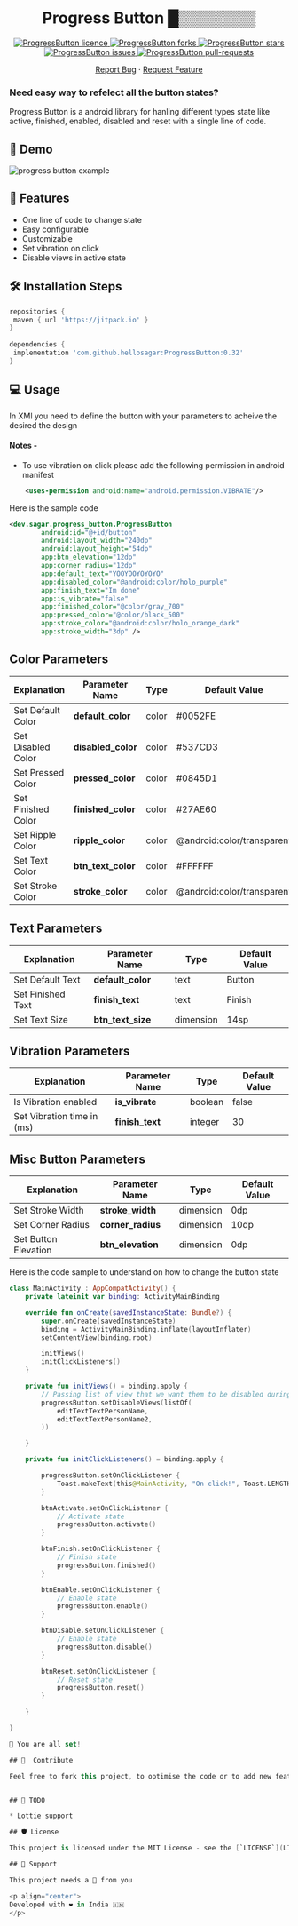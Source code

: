 <h1 align="center">Progress Button █▒▒▒▒▒▒▒</h1>

<p align="center">
<a href="https://github.com/hellosagar/ProgressButton/blob/master/LICENSE" target="blank">
<img src="https://img.shields.io/github/license/hellosagar/ProgressButton?style=flat-square" alt="ProgressButton licence" />
</a>
<a href="https://github.com/hellosagar/ProgressButton/fork" target="blank">
<img src="https://img.shields.io/github/forks/hellosagar/ProgressButton?style=flat-square" alt="ProgressButton forks"/>
</a>
<a href="https://github.com/hellosagar/ProgressButton/stargazers" target="blank">
<img src="https://img.shields.io/github/stars/hellosagar/ProgressButton?style=flat-square" alt="ProgressButton stars"/>
</a>
<a href="https://github.com/hellosagar/ProgressButton/issues" target="blank">
<img src="https://img.shields.io/github/issues/hellosagar/ProgressButton?style=flat-square" alt="ProgressButton issues"/>
</a>
<a href="https://github.com/hellosagar/ProgressButton/pulls" target="blank">
<img src="https://img.shields.io/github/issues-pr/hellosagar/ProgressButton?style=flat-square" alt="ProgressButton pull-requests"/>
</a>

</p>

<p align="center">
    <a href="https://github.com/hellosagar/ProgressButton/issues/new/choose">Report Bug</a>
    ·
    <a href="https://github.com/hellosagar/ProgressButton/issues/new/choose">Request Feature</a>
</p>


### Need easy way to refelect all the button states?
Progress Button  is a android library for hanling different types state like active, finished, enabled, disabled and reset with a single line of code.

## 🚀 Demo

![progress button example](https://raw.githubusercontent.com/hellosagar/ProgressButton/master/gif/demo.gif)


## 🧐 Features

- One line of code to change state
- Easy configurable
- Customizable
- Set vibration on click
- Disable views in active state

## 🛠️ Installation Steps

```gradle  
repositories {  
 maven { url 'https://jitpack.io' }  
}  
  
dependencies {  
 implementation 'com.github.hellosagar:ProgressButton:0.32'
}  
```

## 💻 Usage

In XMl you need to define the button with your parameters to acheive the desired the design

#### Notes -  
* To use vibration on click please add the following permission in android manifest
```xml
    <uses-permission android:name="android.permission.VIBRATE"/>
```

Here is the sample code

```xml
<dev.sagar.progress_button.ProgressButton
        android:id="@+id/button"
        android:layout_width="240dp"
        android:layout_height="54dp"
        app:btn_elevation="12dp"
        app:corner_radius="12dp"
        app:default_text="YOOYOOYOYOYO"
        app:disabled_color="@android:color/holo_purple"
        app:finish_text="Im done"
        app:is_vibrate="false"
        app:finished_color="@color/gray_700"
        app:pressed_color="@color/black_500"
        app:stroke_color="@android:color/holo_orange_dark"
        app:stroke_width="3dp" />
```

## Color Parameters

| Explanation                  | Parameter Name          | Type       | Default Value                 |
| ---------------------------- | ----------------------- | ---------- | --------------                |
| Set Default Color            | **default_color**       | color      | #0052FE                       |
| Set Disabled Color           | **disabled_color**      | color      | #537CD3                       |  
| Set Pressed Color            | **pressed_color**       | color      | #0845D1                       |
| Set Finished Color           | **finished_color**      | color      | #27AE60                       | 
| Set Ripple Color             | **ripple_color**        | color      | @android:color/transparent    | 
| Set Text Color               | **btn_text_color**      | color      | #FFFFFF                       | 
| Set Stroke Color             | **stroke_color**        | color      | @android:color/transparent    | 

## Text Parameters

| Explanation                  | Parameter Name      | Type       | Default Value    |
| ---------------------------- | ------------------  | ---------- | ---------------- |
| Set Default Text            | **default_color**    | text       | Button           |  
| Set Finished Text           | **finish_text**      | text       | Finish           |   
| Set Text Size               | **btn_text_size**    | dimension  | 14sp             | 


## Vibration Parameters

| Explanation                  | Parameter Name      | Type       | Default Value    |
| ---------------------------- | ------------------  | ---------- | ---------------- |
| Is Vibration enabled         | **is_vibrate**      | boolean    | false            |  
| Set Vibration time in (ms)   | **finish_text**     | integer    | 30               |   


## Misc Button Parameters

| Explanation                  | Parameter Name      | Type       | Default Value    |
| ---------------------------- | ------------------  | ---------- | ---------------- |
| Set Stroke Width             | **stroke_width**    | dimension  | 0dp              |  
| Set Corner Radius            | **corner_radius**   | dimension  | 10dp             | 
| Set Button Elevation         | **btn_elevation**   | dimension  | 0dp              | 


Here is the code sample to understand on how to change the button state

```kotlin
class MainActivity : AppCompatActivity() {
    private lateinit var binding: ActivityMainBinding

    override fun onCreate(savedInstanceState: Bundle?) {
        super.onCreate(savedInstanceState)
        binding = ActivityMainBinding.inflate(layoutInflater)
        setContentView(binding.root)

        initViews()
        initClickListeners()
    }

    private fun initViews() = binding.apply {
        // Passing list of view that we want them to be disabled during the active state
        progressButton.setDisableViews(listOf(
            editTextTextPersonName,
            editTextTextPersonName2,
        ))

    }

    private fun initClickListeners() = binding.apply {

        progressButton.setOnClickListener {
            Toast.makeText(this@MainActivity, "On click!", Toast.LENGTH_SHORT).show()
        }

        btnActivate.setOnClickListener {
            // Activate state
            progressButton.activate()
        }

        btnFinish.setOnClickListener {
            // Finish state
            progressButton.finished()
        }

        btnEnable.setOnClickListener {
            // Enable state
            progressButton.enable()
        }

        btnDisable.setOnClickListener {
            // Enable state
            progressButton.disable()
        }

        btnReset.setOnClickListener {
            // Reset state
            progressButton.reset()
        }

    }

}

🌟 You are all set!

## 🍰  Contribute  

Feel free to fork this project, to optimise the code or to add new features.  


## 📝 TODO  

* Lottie support

## 🛡️ License

This project is licensed under the MIT License - see the [`LICENSE`](LICENSE) file for details.

## 🙌 Support

This project needs a 🌟 from you

<p align="center">
Developed with ❤️ in India 🇮🇳 
</p>

